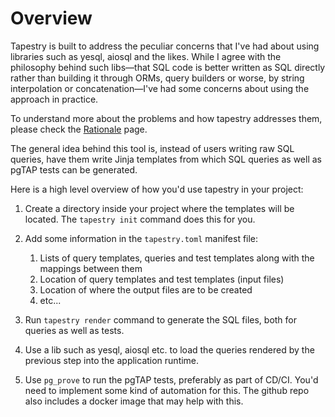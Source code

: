# Overview

Tapestry is built to address the peculiar concerns that I've had about
using libraries such as yesql, aiosql and the likes. While I agree
with the philosophy behind such libs&mdash;that SQL code is better
written as SQL directly rather than building it through ORMs, query
builders or worse, by string interpolation or concatenation&mdash;I've
had some concerns about using the approach in practice.

To understand more about the problems and how tapestry addresses them,
please check the [Rationale](../rationale.md) page.

The general idea behind this tool is, instead of users writing raw SQL
queries, have them write Jinja templates from which SQL queries as
well as pgTAP tests can be generated.

Here is a high level overview of how you'd use tapestry in your
project:

1. Create a directory inside your project where the templates will be
   located. The `tapestry init` command does this for you.

2. Add some information in the `tapestry.toml` manifest file:
   1. Lists of query templates, queries and test templates along with
      the mappings between them
   2. Location of query templates and test templates (input files)
   3. Location of where the output files are to be created
   4. etc...

3. Run `tapestry render` command to generate the SQL files, both for
   queries as well as tests.

4. Use a lib such as yesql, aiosql etc. to load the queries rendered
   by the previous step into the application runtime.

5. Use `pg_prove` to run the pgTAP tests, preferably as part of
   CD/CI. You'd need to implement some kind of automation for
   this. The github repo also includes a docker image that may help
   with this.
